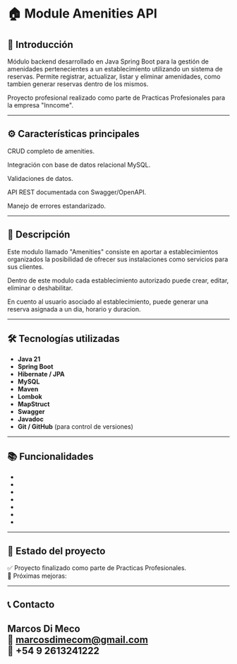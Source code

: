 #  🏠 Module Amenities API

## 📌 Introducción 

Módulo backend desarrollado en Java Spring Boot para la gestión de amenidades pertenecientes a un establecimiento utilizando un sistema de reservas. Permite registrar, actualizar, listar y eliminar amenidades, como tambien generar reservas dentro de los mismos.

Proyecto profesional realizado como parte de Practicas Profesionales para la empresa "Inncome".

---

## ⚙️ Características principales

CRUD completo de amenities.

Integración con base de datos relacional MySQL.

Validaciones de datos.

API REST documentada con Swagger/OpenAPI.

Manejo de errores estandarizado.

--- 

## 📝 Descripción

Este modulo llamado "Amenities" consiste en aportar a establecimientos organizados la posibilidad de ofrecer sus instalaciones como servicios para sus clientes.

Dentro de este modulo cada establecimiento autorizado puede crear, editar, eliminar o deshabilitar.

En cuento al usuario asociado al establecimiento, puede generar una reserva asignada a un dia, horario y duracion.  

---

## 🛠️ Tecnologías utilizadas

- **Java 21**
- **Spring Boot**
- **Hibernate / JPA**
- **MySQL**
- **Maven**
- **Lombok**
- **MapStruct**
- **Swagger**
- **Javadoc**
- **Git / GitHub** (para control de versiones)

---

## 📚 Funcionalidades

- 
-
-
-
-
-
-

---

## 📌 Estado del proyecto

✅ Proyecto finalizado como parte de Practicas Profesionales.  
📌 Próximas mejoras:

---

## 📞 Contacto

**Marcos Di Meco**  
📧 marcosdimecom@gmail.com  
📱 +54 9 2613241222  
---
